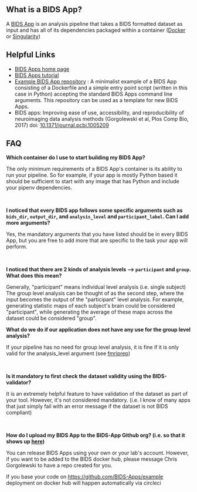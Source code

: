 ## What is a BIDS App?

A [BIDS App](http://bids-apps.neuroimaging.io/) is an analysis pipeline that takes a BIDS formatted dataset as input and has all of its dependencies packaged within a container ([Docker](https://www.docker.com/) or [Singularity](https://singularity.lbl.gov/))

## Helpful Links

* [BIDS Apps home page](http://bids-apps.neuroimaging.io/)
* [BIDS Apps tutorial](http://bids-apps.neuroimaging.io/tutorial/)
* [Example BIDS App repository](https://github.com/BIDS-Apps/example) : A minimalist example of a BIDS App consisting of a Dockerfile and a simple entry point script (written in this case in Python) accepting the standard BIDS Apps command line arguments. This repository can be used as a template for new BIDS Apps.
* BIDS apps: Improving ease of use, accessibility, and reproducibility of neuroimaging data analysis methods (Gorgolewski et al, Plos Comp Bio, 2017) doi: [10.1371/journal.pcbi.1005209](https://doi.org/10.1371/journal.pcbi.1005209)

## FAQ

**Which container do I use to start building my BIDS App?**

The only minimum requirements of a BIDS App's container is its ability to
run your pipeline. So for example, if your app is mostly Python based it should be sufficient to start
with any image that has Python and include your pipenv dependencies.

<br>

**I noticed that every BIDS app follows some specific arguments such as `bids_dir`, `output_dir`, and `analysis_level` and `participant_label`. Can I add more arguments?**

Yes, the mandatory arguments that you have listed should be in every BIDS App, but 
you are free to add more that are specific to the task your app will perform.

<br>

**I noticed that there are 2 kinds of analysis levels --> `participant` and `group`. What does this mean?**

Generally, "participant" means individual level analysis (i.e. single subject)
The group level analysis can be thought of as the second step, where the input becomes
the output of the "participant" level analysis.
For example, generating statistic maps of each subject's brain could be considered "participant",
while generating the average of these maps across the dataset could be considered "group".

**What do we do if our application does not have any use for the group level analysis?**

If your pipeline has no need for group level analysis, it is fine if it is only valid
for the analysis_level argument (see [fmriprep](http://fmriprep.readthedocs.io/en/latest/usage.html))

<br>

**Is it mandatory to first check the dataset validity using the BIDS-validator?**

It is an extremely helpful feature to have validation of the dataset as part of your tool. However, it's not considered mandatory. (i.e. I know of many apps that just simply fail with an error message if the dataset is not BIDS compliant)

<br>

**How do I upload my BIDS App to the BIDS-App Github org? (i.e. so that it shows up [here](http://bids-apps.neuroimaging.io/apps/))**

You can release BIDS Apps using your own or your lab's account. However, if you want to be added to the BIDS docker hub, please message Chris Gorgolewski to have a repo created for you.

If you base your code on https://github.com/BIDS-Apps/example deployment on docker hub will happen automatically via circleci